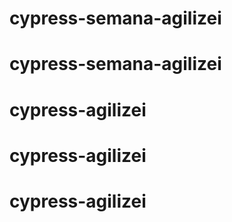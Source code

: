 # cypress-semana-agilizei
# cypress-semana-agilizei
# cypress-agilizei
# cypress-agilizei
# cypress-agilizei

